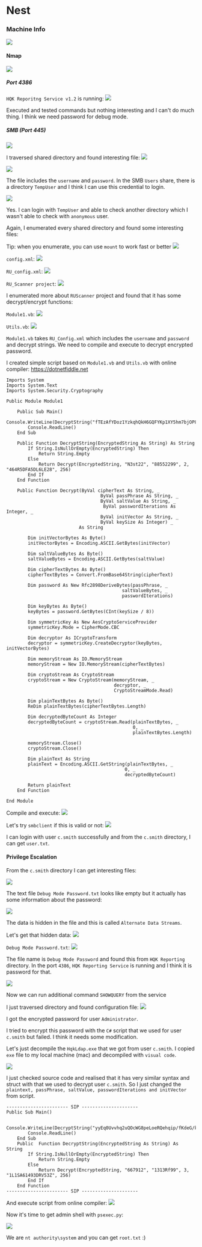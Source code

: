 # Nest

### Machine Info
![](screenshots/nest.png)

#### Nmap
![](screenshots/nmpa.png)

##### Port 4386
`HQK Reporitng Service v1.2` is running:
![](screenshots/hqkreport.png)

Executed and tested commands but nothing interesting and I can't do much thing. I think we need password for debug mode.


##### SMB (Port 445)

![](screenshots/smbmap.png)

I traversed shared directory and found interesting file:
![](screenshots/welcome.png)

![](screenshots/welcome2.png)

The file includes the `username` and `password`. In the SMB `Users` share, there is a directory `TempUser` and I think I can use this credential to login.

![](screenshots/smb_temp.png)

Yes. I can login with `TempUser` and able to check another directory which I wasn't able to check with `anonymous` user.


Again, I enumerated every shared directory and found some interesting files:

Tip: when you enumerate, you can use `mount` to work fast or better
![](screenshots/mount.png)


`config.xml`:
![](screenshots/config.png)

`RU_config.xml`:
![](screenshots/config_xml.png)

`RU_Scanner project`:
![](screenshots/ruscanner.png)


I enumerated more about `RUScanner` project and found that it has some decrypt/encrypt functions:

`Module1.vb`:
![](screenshots/Module.png)



`Utils.vb`:
![](screenshots/utils.png)


`Module1.vb` takes `RU_Config.xml` which includes the `username` and `password` and decrypt strings. We need to compile and execute to decrypt encrypted password.

I created simple script based on `Module1.vb` and `Utils.vb` with online compiler:
https://dotnetfiddle.net

```
Imports System
Imports System.Text                                                                                                                                                                                                                                      
Imports System.Security.Cryptography

Public Module Module1

	Public Sub Main()
		Console.WriteLine(DecryptString("fTEzAfYDoz1YzkqhQkH6GQFYKp1XY5hm7bjOP86yYxE="))
		Console.ReadLine()
	End Sub

    Public Function DecryptString(EncryptedString As String) As String                                                                                                                                                                            
        If String.IsNullOrEmpty(EncryptedString) Then                                                                                                                                                                                                    
            Return String.Empty                                                                                                                                                                                                                          
        Else                                                                                                                                                                                                                                             
            Return Decrypt(EncryptedString, "N3st22", "88552299", 2, "464R5DFA5DL6LE28", 256)                                                                                                                                                            
        End If                                                                                                                                                                                                                                           
    End Function                                                                                                                                                                                                                                         

    Public Function Decrypt(ByVal cipherText As String, _                                                                                                                                                                                         
                                   ByVal passPhrase As String, _                                                                                                                                                                                         
                                   ByVal saltValue As String, _                                                                                                                                                                                          
                                    ByVal passwordIterations As Integer, _                                                                                                                                                                               
                                   ByVal initVector As String, _                                                                                                                                                                                         
                                   ByVal keySize As Integer) _                                                                                                                                                                                           
                           As String                                                                                                                                                                                                                     

        Dim initVectorBytes As Byte()                                                                                                                                                                                                                    
        initVectorBytes = Encoding.ASCII.GetBytes(initVector)                                                                                                                                                                                            

        Dim saltValueBytes As Byte()                                                                                                                                                                                                                     
        saltValueBytes = Encoding.ASCII.GetBytes(saltValue)                                                                                                                                                                                              

        Dim cipherTextBytes As Byte()                                                                                                                                                                                                                    
        cipherTextBytes = Convert.FromBase64String(cipherText)                                                                                                                                                                                           

        Dim password As New Rfc2898DeriveBytes(passPhrase, _                                                                                                                                                                                             
                                           saltValueBytes, _                                                                                                                                                                                             
                                           passwordIterations)                                                                                                                                                                                           

        Dim keyBytes As Byte()                                                                                                                                                                                                                           
        keyBytes = password.GetBytes(CInt(keySize / 8))                                                                                                                                                                                                  

        Dim symmetricKey As New AesCryptoServiceProvider                                                                                                                                                                                                 
        symmetricKey.Mode = CipherMode.CBC                                                                                                                                                                                                               

        Dim decryptor As ICryptoTransform                                                                                                                                                                                                                
        decryptor = symmetricKey.CreateDecryptor(keyBytes, initVectorBytes)                                                                                                                                                                              

        Dim memoryStream As IO.MemoryStream                                                                                                                                                                                                              
        memoryStream = New IO.MemoryStream(cipherTextBytes)                                                                                                                                                                                              

        Dim cryptoStream As CryptoStream                                                                                                                                                                                                                 
        cryptoStream = New CryptoStream(memoryStream, _                                                                                                                                                                                                  
                                        decryptor, _                                                                                                                                                                                                     
                                        CryptoStreamMode.Read)                                                                                                                                                                                           

        Dim plainTextBytes As Byte()                                                                                                                                                                                                                     
        ReDim plainTextBytes(cipherTextBytes.Length)                                                                                                                                                                                                     

        Dim decryptedByteCount As Integer                                                                                                                                                                                                                
        decryptedByteCount = cryptoStream.Read(plainTextBytes, _                                                                                                                                                                                         
                                               0, _                                                                                                                                                                                                      
                                               plainTextBytes.Length)                                                                                                                                                                                    

        memoryStream.Close()                                                                                                                                                                                                                             
        cryptoStream.Close()                                                                                                                                                                                                                             

        Dim plainText As String                                                                                                                                                                                                                          
        plainText = Encoding.ASCII.GetString(plainTextBytes, _                                                                                                                                                                                           
                                            0, _                                                                                                                                                                                                         
                                            decryptedByteCount)                                                                                                                                                                                          

        Return plainText
    End Function

End Module                                                                                                               
```                                                                                  

Compile and execute:
![](screenshots/low_pass.png)

Let's try `smbclient` if this is valid or not:
![](screenshots/csmith.png)

I can login with user `c.smith` successfully and from the `c.smith` directory, I can get `user.txt`.


#### Privilege Escalation
From the `c.smith` directory I can get interesting files:

![](screenshots/hqk.png)


The text file `Debug Mode Password.txt` looks like empty but it actually has some information about the password:

![](screenshots/debug_passwd.png)

The data is hidden in the file and this is called `Alternate Data Streams`.

Let's get that hidden data:
![](screenshots/get.png)

`Debug Mode Password.txt`:
![](screenshots/debug_passwd2.png)

The file name is `Debug Mode Password` and found this from `HQK Reporting` directory. In the port `4386`, `HQK Reporting Service` is running and I think it is password for that.

![](screenshots/hqk_debug.png)

Now we can run additional command `SHOWQUERY` from the service

I just traversed directory and found configuration file:
![](screenshots/ldap_conf.png)

I got the encrypted password for user `Administrator`.


I tried to encrypt this password with the `C#` script that we used for user `c.smith` but failed. I think it needs some modification.

Let's just decompile the `HqkLdap.exe` that we got from user `c.smith`. I copied `exe` file to my local machine (mac) and decompiled with `visual code`.

![](screenshots/vscode.png)

I just checked source code and realised that it has very similar syntax and struct with that we used to decrypt user `c.smith`. So I just changed the `plaintext, passPhrase, saltValue, passwordIterations and initVector` from script.

```
----------------------- SIP ---------------------
Public Sub Main()

		Console.WriteLine(DecryptString("yyEq0Uvvhq2uQOcWG8peLoeRQehqip/fKdeG/kjEVb4="))
        Console.ReadLine()
	End Sub
	Public  Function DecryptString(EncryptedString As String) As String
        If String.IsNullOrEmpty(EncryptedString) Then
            Return String.Empty
        Else
            Return Decrypt(EncryptedString, "667912", "1313Rf99", 3, "1L1SA61493DRV53Z", 256)
        End If
    End Function
----------------------- SIP ---------------------
```

And execute script from online compiler:
![](screenshots/admin_pass.png)


Now it's time to get admin shell with `psexec.py`:

![](screenshots/psexec.png)

We are `nt authority\system` and you can get `root.txt` :)
